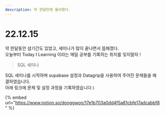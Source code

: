 ```yaml
---
description: 약 한달만에 돌아왔다.
---
```


# 22.12.15

약 한달동안 셤기간도 있었고, 세미나가 많이 끝나면서 뜸해졌다.\
오늘부터 Today I Learning 이라는 매일 공부를 기록하는 취지를 잊지말자 !

> SQL 세미나

SQL 세미나를 시작하며 supabase 설정과 Datagrip을 사용하여 주어진 문제들을 해결하였습니다.\
아래 링크에 문제 및 설정 과정을 기록하였습니다.\


{% embed url="https://www.notion.so/donggwon/17e1b703a0dd4f5a81cbfe17adcabbf8" %}
